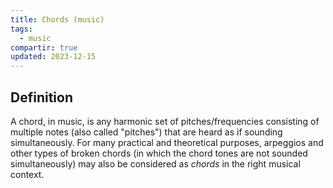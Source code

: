 ```yaml
---
title: Chords (music)
tags:
  - music
compartir: true
updated: 2023-12-15
---
```


## Definition

A chord, in music, is any harmonic set of pitches/frequencies consisting of multiple notes (also called "pitches") that are heard as if sounding simultaneously. For many practical and theoretical purposes, arpeggios and other types of broken chords (in which the chord tones are not sounded simultaneously) may also be considered as _chords_ in the right musical context.
